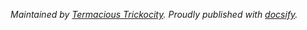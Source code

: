 </small>*Maintained by [Termacious Trickocity](https://www.youtube.com/user/TermaciousTrickocity). Proudly published with [docsify](https://docsify.js.org/#/).*</small>